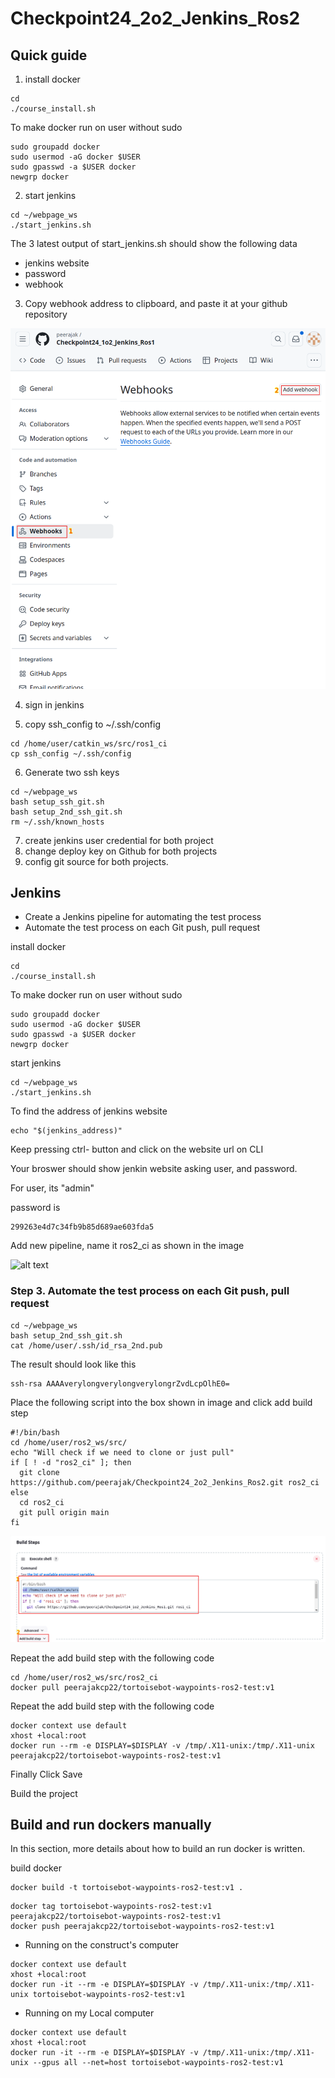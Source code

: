 # Checkpoint24_2o2_Jenkins_Ros2

## Quick guide

1. install docker

```
cd 
./course_install.sh
```
To make docker run on user without sudo

```
sudo groupadd docker
sudo usermod -aG docker $USER
sudo gpasswd -a $USER docker
newgrp docker
```

2. start jenkins

```
cd ~/webpage_ws
./start_jenkins.sh
```

The 3 latest output of start_jenkins.sh should show the following data
- jenkins website
- password
- webhook

3. Copy webhook address to clipboard, and paste it at your github repository

![alt text](Jenkins_website_79_04.png)


4. sign in jenkins

5. copy ssh_config to ~/.ssh/config

```
cd /home/user/catkin_ws/src/ros1_ci
cp ssh_config ~/.ssh/config
```

6. Generate two ssh keys

```
cd ~/webpage_ws
bash setup_ssh_git.sh
bash setup_2nd_ssh_git.sh
rm ~/.ssh/known_hosts
```

7. create jenkins user credential for both project
8. change deploy key on Github for both projects
9. config git source for both projects.


## Jenkins
- Create a Jenkins pipeline for automating the test process
- Automate the test process on each Git push, pull request

install docker

```
cd 
./course_install.sh
```
To make docker run on user without sudo

```
sudo groupadd docker
sudo usermod -aG docker $USER
sudo gpasswd -a $USER docker
newgrp docker
```

start jenkins

```
cd ~/webpage_ws
./start_jenkins.sh
```

To find the address of jenkins website

```
echo "$(jenkins_address)"
```

Keep pressing ctrl- button and click on the website url on CLI

Your broswer should show jenkin website asking user, and password.

For user, its "admin"

password is

```
299263e4d7c34fb9b85d689ae603fda5
```

Add new pipeline, name it ros2_ci as shown in the image

![alt text](Jenkins_website_a1_00)

### Step 3. Automate the test process on each Git push, pull request

```
cd ~/webpage_ws
bash setup_2nd_ssh_git.sh
cat /home/user/.ssh/id_rsa_2nd.pub
```

The result should look like this

```
ssh-rsa AAAAverylongverylongverylongrZvdLcpOlhE0=
```

Place the following script into the box shown in image and click add build step

```
#!/bin/bash
cd /home/user/ros2_ws/src/
echo "Will check if we need to clone or just pull"
if [ ! -d "ros2_ci" ]; then
  git clone https://github.com/peerajak/Checkpoint24_2o2_Jenkins_Ros2.git ros2_ci
else
  cd ros2_ci
  git pull origin main
fi
```
![alt text](Jenkins_website_a5_00.png)

Repeat the add build step with the following code

```
cd /home/user/ros2_ws/src/ros2_ci
docker pull peerajakcp22/tortoisebot-waypoints-ros2-test:v1
```

Repeat the add build step with the following code

```
docker context use default
xhost +local:root
docker run --rm -e DISPLAY=$DISPLAY -v /tmp/.X11-unix:/tmp/.X11-unix peerajakcp22/tortoisebot-waypoints-ros2-test:v1
```

Finally Click Save

Build the project


## Build and run dockers manually

In this section, more details about how to build an run docker is written.

build docker 

```
docker build -t tortoisebot-waypoints-ros2-test:v1 .
```
```
docker tag tortoisebot-waypoints-ros2-test:v1 peerajakcp22/tortoisebot-waypoints-ros2-test:v1
docker push peerajakcp22/tortoisebot-waypoints-ros2-test:v1
```

- Running on the construct's computer

```
docker context use default
xhost +local:root
docker run -it --rm -e DISPLAY=$DISPLAY -v /tmp/.X11-unix:/tmp/.X11-unix tortoisebot-waypoints-ros2-test:v1 
```
- Running on my Local computer

```
docker context use default
xhost +local:root
docker run -it --rm -e DISPLAY=$DISPLAY -v /tmp/.X11-unix:/tmp/.X11-unix --gpus all --net=host tortoisebot-waypoints-ros2-test:v1 
```

